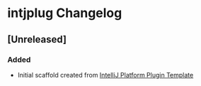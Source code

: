<!-- Keep a Changelog guide -> https://keepachangelog.com -->

# intjplug Changelog

## [Unreleased]
### Added
- Initial scaffold created from [IntelliJ Platform Plugin Template](https://github.com/JetBrains/intellij-platform-plugin-template)
